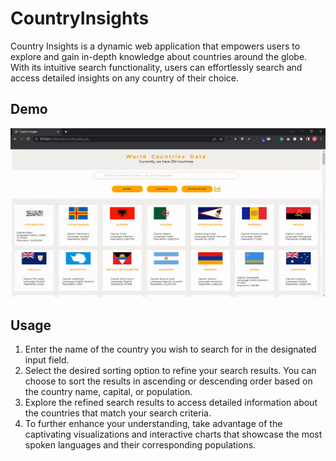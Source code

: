 # CountryInsights
Country Insights is a dynamic web application that empowers users to explore and gain in-depth knowledge about countries around the globe. With its intuitive search functionality, users can effortlessly search and access detailed insights on any country of their choice.

## Demo
![gif](countriesInsights.gif)

## Usage
1. Enter the name of the country you wish to search for in the designated input field.
2. Select the desired sorting option to refine your search results. You can choose to sort the results in ascending or descending order based on the country name, capital, or population.
3. Explore the refined search results to access detailed information about the countries that match your search criteria.
4. To further enhance your understanding, take advantage of the captivating visualizations and interactive charts that showcase the most spoken languages and their corresponding populations.
